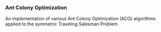 ### Ant Colony Optimization

An implementation of various Ant Colony Optimization (ACO) algorithms applied to the symmetric Traveling Salesman Problem